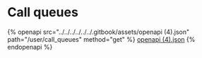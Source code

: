 # Call queues

{% openapi src="../../../../../../.gitbook/assets/openapi (4).json" path="/user/call_queues" method="get" %}
[openapi (4).json](<../../../../../../.gitbook/assets/openapi (4).json>)
{% endopenapi %}
